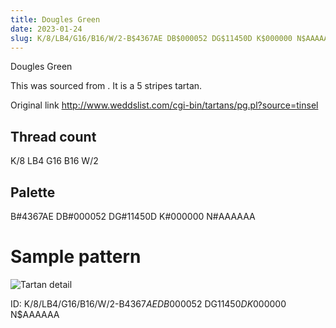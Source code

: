 ```yaml
---
title: Dougles Green
date: 2023-01-24
slug: K/8/LB4/G16/B16/W/2-B$4367AE DB$000052 DG$11450D K$000000 N$AAAAAA
---
```

Dougles Green

This was sourced from <no value>.  It is a 5 stripes tartan.

Original link http://www.weddslist.com/cgi-bin/tartans/pg.pl?source=tinsel

## Thread count
K/8 LB4 G16 B16 W/2

## Palette
B#4367AE DB#000052 DG#11450D K#000000 N#AAAAAA

# Sample pattern

![Tartan detail](tartan.png "K/8 LB4 G16 B16 W/2 tartan")

ID: K/8/LB4/G16/B16/W/2-B$4367AE DB$000052 DG$11450D K$000000 N$AAAAAA